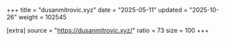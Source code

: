 +++
title = "dusanmitrovic.xyz"
date = "2025-05-11"
updated = "2025-10-26"
weight = 102545

[extra]
source = "https://dusanmitrovic.xyz/"
ratio = 73
size = 100
+++

